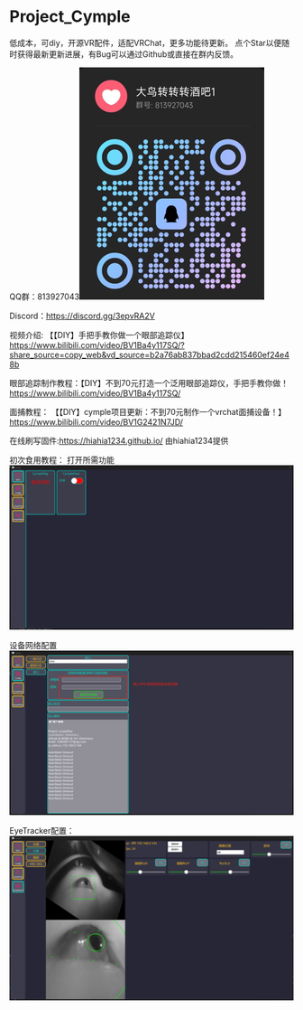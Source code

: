 # Project_Cymple
低成本，可diy，开源VR配件，适配VRChat，更多功能待更新。
点个Star以便随时获得最新更新进展，有Bug可以通过Github或直接在群内反馈。

QQ群：813927043![image](https://github.com/Dominocs/Project_Cymple/blob/main/tutorial/qqgroup.png)

Discord：https://discord.gg/3epvRA2V

视频介绍: 【【DIY】手把手教你做一个眼部追踪仪】 https://www.bilibili.com/video/BV1Ba4y117SQ/?share_source=copy_web&vd_source=b2a76ab837bbad2cdd215460ef24e48b

眼部追踪制作教程：【DIY】不到70元打造一个泛用眼部追踪仪，手把手教你做！ https://www.bilibili.com/video/BV1Ba4y117SQ/

面捕教程： 【【DIY】cymple项目更新：不到70元制作一个vrchat面捕设备！】 https://www.bilibili.com/video/BV1G2421N7JD/

在线刷写固件:https://hiahia1234.github.io/ 由hiahia1234提供

初次食用教程：
打开所需功能
![image](https://github.com/Dominocs/Project_Cymple/blob/main/tutorial/step1.png)

设备网络配置
![image](https://github.com/Dominocs/Project_Cymple/blob/main/tutorial/step2.png)

EyeTracker配置：
![image](https://github.com/Dominocs/Project_Cymple/blob/main/tutorial/step3.png)

